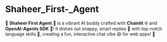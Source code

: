 # Shaheer_First-_Agent
🚀 **Shaheer First Agent** 🤖 is a vibrant AI buddy crafted with **Chainlit** 🌐 and **OpenAI-Agents SDK** 🧠! It dishes out snappy, smart replies 💬 with top-notch language skills 📜, creating a fun, interactive chat vibe 😄 for web apps! 🌟
